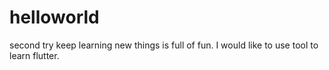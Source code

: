 # helloworld
second try
keep learning new things is full of fun.
I would like to use tool to learn flutter.
